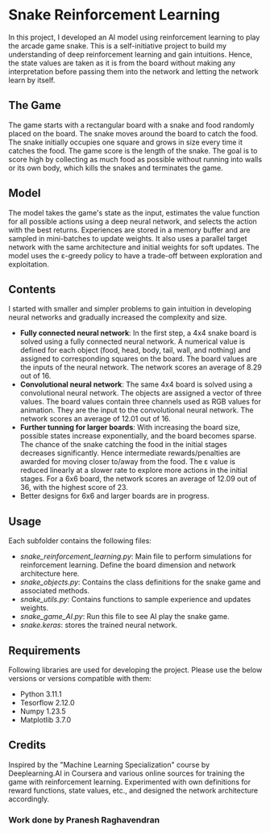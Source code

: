 # Snake Reinforcement Learning

In this project, I developed an AI model using reinforcement learning to play the arcade game snake. This is a self-initiative project to build my understanding of deep reinforcement learning and gain intuitions. Hence, the state values are taken as it is from the board without making any interpretation before passing them into the network and letting the network learn by itself.

## The Game
The game starts with a rectangular board with a snake and food randomly placed on the board. The snake moves around the board to catch the food. The snake initially occupies one square and grows in size every time it catches the food. The game score is the length of the snake. The goal is to score high by collecting as much food as possible without running into walls or its own body, which kills the snakes and terminates the game.

## Model
The model takes the game's state as the input, estimates the value function for all possible actions using a deep neural network, and selects the action with the best returns. Experiences are stored in a memory buffer and are sampled in mini-batches to update weights. It also uses a parallel target network with the same architecture and initial weights for soft updates. The model uses the ε-greedy policy to have a trade-off between exploration and exploitation.

## Contents
I started with smaller and simpler problems to gain intuition in developing neural networks and gradually increased the complexity and size.
* __Fully connected neural network__: In the first step, a 4x4 snake board is solved using a fully connected neural network. A numerical value is defined for each object (food, head, body, tail, wall, and nothing) and assigned to corresponding squares on the board. The board values are the inputs of the neural network. The network scores an average of 8.29 out of 16.
* __Convolutional neural network__: The same 4x4 board is solved using a convolutional neural network. The objects are assigned a vector of three values. The board values contain three channels used as RGB values for animation. They are the input to the convolutional neural network. The network scores an average of 12.01 out of 16.
* __Further tunning for larger boards__: With increasing the board size, possible states increase exponentially, and the board becomes sparse. The chance of the snake catching the food in the initial stages decreases significantly. Hence intermediate rewards/penalties are awarded for moving closer to/away from the food. The ε value is reduced linearly at a slower rate to explore more actions in the initial stages. For a 6x6 board, the network scores an average of 12.09 out of 36, with the highest score of 23. 
* Better designs for 6x6 and larger boards are in progress.

## Usage
Each subfolder contains the following files:
* _snake_reinforcement_learning.py_: Main file to perform simulations for reinforcement learning. Define the board dimension and network architecture here.
* _snake_objects.py_: Contains the class definitions for the snake game and associated methods.
* _snake_utils.py_: Contains functions to sample experience and updates weights.
* _snake_game_AI.py_: Run this file to see AI play the snake game.
* _snake.keras_: stores the trained neural network.

## Requirements
Following libraries are used for developing the project. Please use the below versions or versions compatible with them:
* Python 3.11.1
* Tesorflow 2.12.0
* Numpy 1.23.5
* Matplotlib 3.7.0

## Credits
Inspired by the "Machine Learning Specialization" course by Deeplearning.AI in Coursera and various online sources for training the game with reinforcement learning. Experimented with own definitions for reward functions, state values, etc., and designed the network architecture accordingly.

### Work done by Pranesh Raghavendran

